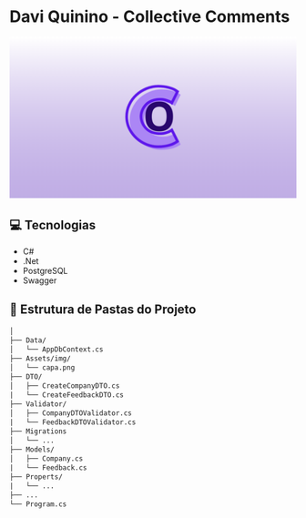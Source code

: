 # Davi Quinino - Collective Comments

![BANNER](Assets/img/capa.png)

## 💻 Tecnologias

- C#
- .Net
- PostgreSQL
- Swagger

## 📃 Estrutura de Pastas do Projeto
```text
│
├── Data/
│   └── AppDbContext.cs
├── Assets/img/
│   └── capa.png
├── DTO/
│   ├── CreateCompanyDTO.cs
|   └── CreateFeedbackDTO.cs
├── Validator/
│   ├── CompanyDTOValidator.cs
|   └── FeedbackDTOValidator.cs
├── Migrations
│   └── ...
├── Models/
│   ├── Company.cs
|   └── Feedback.cs
├── Properts/
|   └── ...
├── ...
└── Program.cs
```
